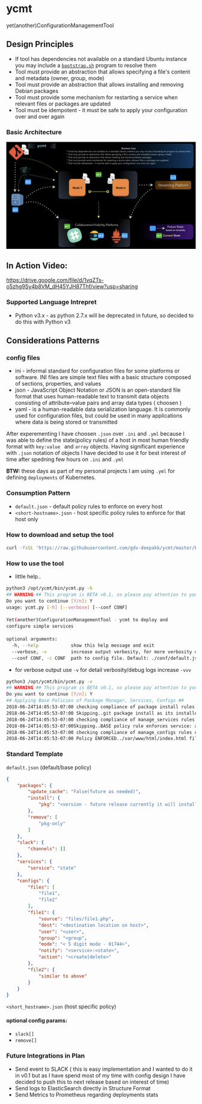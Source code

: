 # ycmt 
yet(another)ConfigurationManagementTool

## Design Principles

- If tool has dependencies not available on a standard Ubuntu instance you may include a [`bootstrap.sh`](https://raw.githubusercontent.com/gdv-deepakk/ycmt/master/bin/bootstrap.sh) program to resolve them
- Tool must provide an abstraction that allows specifying a file's content and metadata (owner, group, mode)
- Tool must provide an abstraction that allows installing and removing Debian packages
- Tool must provide some mechanism for restarting a service when relevant files or packages are updated
- Tool must be idempotent - it must be safe to apply your configuration over and over again

### Basic Architecture
![Architecture](images/ycmt-arch-v01.jpeg?raw=true)


## In Action Video:
https://drive.google.com/file/d/1vqZTs-o5zhg9Sy4b8VM_dH45YJH87Thf/view?usp=sharing

### Supported Language Intrepret
- Python v3.x - as python 2.7.x will be deprecated in future, so decided to do this with Python v3 

## Considerations Patterns
### config files
- ini - informal standard for configuration files for some platforms or software. INI files are simple text files with a basic structure composed of sections, properties, and values
- json - JavaScript Object Notation or JSON is an open-standard file format that uses human-readable text to transmit data objects consisting of attribute–value pairs and array data types ( choosen )
- yaml - is a human-readable data serialization language. It is commonly used for configuration files, but could be used in many applications where data is being stored or transmitted

After experementing I have choosen `.json` over `.ini` and `.yml` because I was able to define the state(policy rules) of a host in most human friendly format with `key:value ` and `array` objects. Having significant experience with `.json` notation of objects I have decided to use it for best interest of time after spedning few hours on `.ini` and `.yml`

**BTW:** these days as part of my personal projects I am using `.yml` for defining `deployments` of Kubernetes.

### Consumption Pattern
- `default.json` - default policy rules to enforce on every host
- `<short-hostname>.json` - host specific policy rules to enforce for that host only

### How to download and setup the tool
```bash
curl -fsSL 'https://raw.githubusercontent.com/gdv-deepakk/ycmt/master/bin/bootstrap.sh' | sh -s install
```

### How to use the tool
- little help..

```bash
python3 /opt/ycmt/bin/ycmt.py -h
## WARNING ## This program is BETA v0.1, so please pay attention to your policy rules ## WARNING ##
Do you want to continue [Y/n]: Y
usage: ycmt.py [-h] [--verbose] [--conf CONF]

Yet(another)ConfigurationManagementTool - ycmt to deploy and
configure simple services

optional arguments:
  -h, --help            show this help message and exit
  --verbose, -v         increase output verbosity, for more verbosity use -vv
  --conf CONF, -c CONF  path to config file. Default: ./conf/default.json
```
- for verbose output use `-v` for detail verbosity/debug logs increase `-vvv`
```bash
python3 /opt/ycmt/bin/ycmt.py -v
## WARNING ## This program is BETA v0.1, so please pay attention to your policy rules ## WARNING ##
Do you want to continue [Y/n]: Y
## Applying Base Policies of Package Manager, Services, Configs ##
2018-06-24T14:05:53-07:00 checking compliance of package install rules of BASE on this host: host1
2018-06-24T14:05:53-07:00 Skipping..git package install as its installed and in compliance with above policy rule.
2018-06-24T14:05:53-07:00 checking compliance of manage_services rules of BASE on this host: host1
2018-06-24T14:05:53-07:00Skipping..BASE policy rule enforces service: atd state to be STOPPED and it appears all compliance for the policy rule are met.
2018-06-24T14:05:53-07:00 checking compliance of manage_configs rules of BASE on this host: host1
2018-06-24T14:05:53-07:00 Policy ENFORCED../var/www/html/index.html file deleted as per compliance with above policy rule.
```

### Standard Template
`default.json` (default/base policy)
```json
{
    "packages": {
        "update_cache": "False(future as needed)",
        "install": {
            "pkg": "<version - future release currently it will install any latest rc availabe in the repo"
        },
        "remove": [
            "pkg-only"
        ]
    },
    "slack": {
        "channels": []
    },
    "services": {
        "service": "state"
    },
    "configs": {
        "files": [
            "file1",
            "file2"
        ],
        "file1": {
            "source": "files/file1.php",
            "dest": "<destination location on host>",
            "user": "<user>",
            "group": "<group",
            "mode": "< 5 digit mode - 01744>",
            "notify": "<service>:<state>",
            "action": "<create|delete>"
        },
        "file2": {
            "similar to above"
        }
    }
}
```
`<short_hostname>.json` (host specific policy)

#### optional config params:
- `slack[]`
- `remove[]`

### Future Integrations in Plan
- Send event to SLACK ( this is easy implementation and I wanted to do it in v0.1 but as I have spend most of my time with config design I have decided to push this to next release based on interest of time) 
- Send logs to ElasticSearch directly in Structure Format
- Send Metrics to Prometheus regarding deployments stats